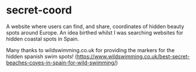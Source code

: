 # secret-coord
A website where users can find, and share, coordinates of hidden beauty spots around Europe.
An idea birthed whilst I was searching websites for hidden coastal spots in Spain.

Many thanks to wildswimming.co.uk for providing the markers for the hidden spanish swim spots!
(https://www.wildswimming.co.uk/best-secret-beaches-coves-in-spain-for-wild-swimming/)
